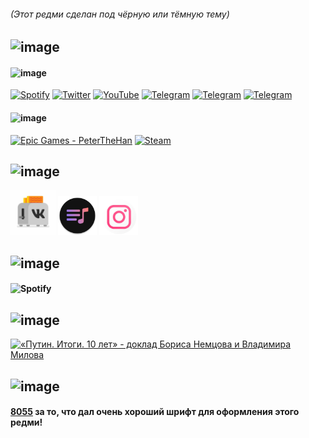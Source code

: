 ###### (Этот редми сделан под чёрную или тёмную тему)

## ![image](https://user-images.githubusercontent.com/80100455/125430939-ebe765bd-ab9c-4ec7-bb64-842ce49034cc.png)
#### ![image](https://user-images.githubusercontent.com/80100455/125431892-27ff7000-551c-4d06-9703-c665361df5f1.png)
<p align="left">
  <a href="https://open.spotify.com/user/frzo48r5rx3wx03vi1j0viy5k"><img alt="Spotify" title="Spotify" height="32" width="32" src="https://raw.githubusercontent.com/peterthehan/peterthehan/master/assets/spotify.svg"></a>
  <a href="https://twitter.com/dina_idi_nahui"><img alt="Twitter" title="Twitter" height="32" width="32" src="https://raw.githubusercontent.com/peterthehan/peterthehan/master/assets/twitter.svg"></a>
  <a href="https://www.youtube.com/channel/UCOT2dstoaF2vYg1WfvDakwg"><img alt="YouTube" title="YouTube" height="32" width="32" src="https://raw.githubusercontent.com/peterthehan/peterthehan/master/assets/youtube.svg"></a>
  <a href=https://www.t.me/Saha_Glens><img alt='Telegram' title='Я в Телеграм!' height='32' width='32' 
src="https://www.svgrepo.com/show/303292/telegram-logo.svg"></a>
  <a href=https://www.t.me/Saha_Glens_Blog><img alt='Telegram' title='Мой блог в Телеграм!' height='32' width='32' 
src="https://www.svgrepo.com/show/303292/telegram-logo.svg"></a>
  <a href=https://t.me/dannie_SahaGlens><img alt='Telegram' title='Все ссылки!' height='32' width='32' 
src="https://www.svgrepo.com/show/303292/telegram-logo.svg"></a>
</p>

#### ![image](https://user-images.githubusercontent.com/80100455/125431914-d78f3037-5115-4c8b-93ca-e684d8022c81.png)
<p align="left">
  <a href="#"><img alt="Epic Games - PeterTheHan" title="NavernoeDa" height="32" width="32" src="https://raw.githubusercontent.com/peterthehan/peterthehan/master/assets/epicgames.svg"></a>
  <a href="https://steamcommunity.com/id/Navernoe_Da"><img alt="Steam" title="Steam" height="32" width="32" src="https://raw.githubusercontent.com/peterthehan/peterthehan/master/assets/steam.svg"></a>
</p>

## ![image](https://user-images.githubusercontent.com/80100455/125431351-e9cdcc4e-e808-4138-973c-03fccc8fde46.png)

<p align='left'>
    <a href=https://www.t.me/Vtosters><img alt='Telegram' title='Ахуеный мод на ВК' height='72' width='72' 
src="vtosters.jpg"></a>
  <a href=https://www.t.me/vkxci><img alt='Telegram' title='Ахуеный мод на ВК, а именно музыка' height='62' width='62' 
src="vkx.png"></a>
  <a href=https://t.me/instander><img alt='Telegram' title='Ахуеный мод на Инстаграм' height='62' width='62' 
src="instander.png"></a>
</p>

## ![image](https://user-images.githubusercontent.com/80100455/125431427-8f8d9c0a-3c06-4dc4-b848-0b5c0d3c5bca.png)
#### ![Spotify](https://a-beryl.vercel.app//api/spotify)

## ![image](https://user-images.githubusercontent.com/80100455/125431521-15604aed-e599-47ef-b7fb-3647869403af.png)
<a href="https://natribu.org" class="local-link"><img loading="lazy" src="https://www.putin-itogi.ru/b/290x70.jpg" width="290" height="70" border="0" alt="«Путин. Итоги. 10 лет» - доклад Бориса Немцова и Владимира Милова" /></a>

## ![image](https://user-images.githubusercontent.com/80100455/125432249-ab588f84-3bbe-4c5a-9e1f-ecd098722dbc.png)
#### <a href="https://t.me/the8055u">8055</a> за то, что дал очень хороший шрифт для оформления этого редми!
